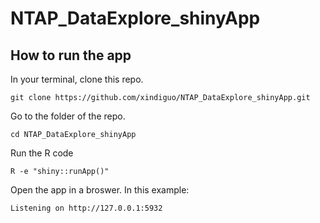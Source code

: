 # NTAP_DataExplore_shinyApp

## How to run the app

In your terminal, clone this repo.

```
git clone https://github.com/xindiguo/NTAP_DataExplore_shinyApp.git
```

Go to the folder of the repo.

```
cd NTAP_DataExplore_shinyApp
```

Run the R code

```
R -e "shiny::runApp()"
```

Open the app in a broswer. In this example:

```
Listening on http://127.0.0.1:5932
```


